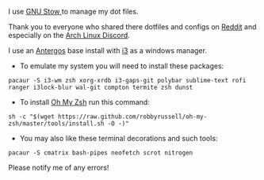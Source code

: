 I use [GNU Stow ](http://brandon.invergo.net/news/2012-05-26-using-gnu-stow-to-manage-your-dotfiles.html)to manage my dot files.

Thank you to everyone who shared there dotfiles and configs on [Reddit](https://www.reddit.com/r/unixporn/) and especially on the [Arch Linux Discord](https://discord.gg/nz8G3t3).


I use an [Antergos](https://antergos.com/) base install with [i3](https://i3wm.org/) as a windows manager.

- To emulate my system you will need to install these packages:

```
pacaur -S i3-wm zsh xorg-xrdb i3-gaps-git polybar sublime-text rofi ranger i3lock-blur wal-git compton termite zsh dunst  
```

- To install [Oh My Zsh](http://ohmyz.sh/) run this command:
```
sh -c "$(wget https://raw.github.com/robbyrussell/oh-my-zsh/master/tools/install.sh -O -)" 
```

- You may also like these terminal decorations and such tools:
```
pacaur -S cmatrix bash-pipes neofetch scrot nitrogen 

```

Please notify me of any errors! 
